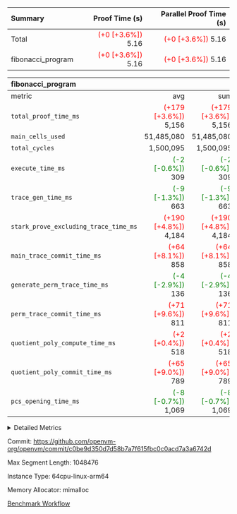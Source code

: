 | Summary | Proof Time (s) | Parallel Proof Time (s) |
|:---|---:|---:|
| Total | <span style='color: red'>(+0 [+3.6%])</span> 5.16 | <span style='color: red'>(+0 [+3.6%])</span> 5.16 |
| fibonacci_program | <span style='color: red'>(+0 [+3.6%])</span> 5.16 | <span style='color: red'>(+0 [+3.6%])</span> 5.16 |


| fibonacci_program |||||
|:---|---:|---:|---:|---:|
|metric|avg|sum|max|min|
| `total_proof_time_ms ` | <span style='color: red'>(+179 [+3.6%])</span> 5,156 | <span style='color: red'>(+179 [+3.6%])</span> 5,156 | <span style='color: red'>(+179 [+3.6%])</span> 5,156 | <span style='color: red'>(+179 [+3.6%])</span> 5,156 |
| `main_cells_used     ` |  51,485,080 |  51,485,080 |  51,485,080 |  51,485,080 |
| `total_cycles        ` |  1,500,095 |  1,500,095 |  1,500,095 |  1,500,095 |
| `execute_time_ms     ` | <span style='color: green'>(-2 [-0.6%])</span> 309 | <span style='color: green'>(-2 [-0.6%])</span> 309 | <span style='color: green'>(-2 [-0.6%])</span> 309 | <span style='color: green'>(-2 [-0.6%])</span> 309 |
| `trace_gen_time_ms   ` | <span style='color: green'>(-9 [-1.3%])</span> 663 | <span style='color: green'>(-9 [-1.3%])</span> 663 | <span style='color: green'>(-9 [-1.3%])</span> 663 | <span style='color: green'>(-9 [-1.3%])</span> 663 |
| `stark_prove_excluding_trace_time_ms` | <span style='color: red'>(+190 [+4.8%])</span> 4,184 | <span style='color: red'>(+190 [+4.8%])</span> 4,184 | <span style='color: red'>(+190 [+4.8%])</span> 4,184 | <span style='color: red'>(+190 [+4.8%])</span> 4,184 |
| `main_trace_commit_time_ms` | <span style='color: red'>(+64 [+8.1%])</span> 858 | <span style='color: red'>(+64 [+8.1%])</span> 858 | <span style='color: red'>(+64 [+8.1%])</span> 858 | <span style='color: red'>(+64 [+8.1%])</span> 858 |
| `generate_perm_trace_time_ms` | <span style='color: green'>(-4 [-2.9%])</span> 136 | <span style='color: green'>(-4 [-2.9%])</span> 136 | <span style='color: green'>(-4 [-2.9%])</span> 136 | <span style='color: green'>(-4 [-2.9%])</span> 136 |
| `perm_trace_commit_time_ms` | <span style='color: red'>(+71 [+9.6%])</span> 811 | <span style='color: red'>(+71 [+9.6%])</span> 811 | <span style='color: red'>(+71 [+9.6%])</span> 811 | <span style='color: red'>(+71 [+9.6%])</span> 811 |
| `quotient_poly_compute_time_ms` | <span style='color: red'>(+2 [+0.4%])</span> 518 | <span style='color: red'>(+2 [+0.4%])</span> 518 | <span style='color: red'>(+2 [+0.4%])</span> 518 | <span style='color: red'>(+2 [+0.4%])</span> 518 |
| `quotient_poly_commit_time_ms` | <span style='color: red'>(+65 [+9.0%])</span> 789 | <span style='color: red'>(+65 [+9.0%])</span> 789 | <span style='color: red'>(+65 [+9.0%])</span> 789 | <span style='color: red'>(+65 [+9.0%])</span> 789 |
| `pcs_opening_time_ms ` | <span style='color: green'>(-8 [-0.7%])</span> 1,069 | <span style='color: green'>(-8 [-0.7%])</span> 1,069 | <span style='color: green'>(-8 [-0.7%])</span> 1,069 | <span style='color: green'>(-8 [-0.7%])</span> 1,069 |



<details>
<summary>Detailed Metrics</summary>

| group | num_segments | keygen_time_ms | commit_exe_time_ms |
| --- | --- | --- | --- |
| fibonacci_program | 1 | 401 | 5 | 

| group | air_name | quotient_deg | interactions | constraints |
| --- | --- | --- | --- | --- |
| fibonacci_program | AccessAdapterAir<16> | 4 | 5 | 11 | 
| fibonacci_program | AccessAdapterAir<2> | 4 | 5 | 11 | 
| fibonacci_program | AccessAdapterAir<32> | 4 | 5 | 11 | 
| fibonacci_program | AccessAdapterAir<4> | 4 | 5 | 11 | 
| fibonacci_program | AccessAdapterAir<64> | 4 | 5 | 11 | 
| fibonacci_program | AccessAdapterAir<8> | 4 | 5 | 11 | 
| fibonacci_program | BitwiseOperationLookupAir<8> | 2 | 2 | 4 | 
| fibonacci_program | MemoryMerkleAir<8> | 4 | 4 | 38 | 
| fibonacci_program | PersistentBoundaryAir<8> | 4 | 3 | 5 | 
| fibonacci_program | PhantomAir | 4 | 3 | 4 | 
| fibonacci_program | Poseidon2PeripheryAir<BabyBearParameters>, 1> | 2 | 1 | 286 | 
| fibonacci_program | ProgramAir | 1 | 1 | 4 | 
| fibonacci_program | RangeTupleCheckerAir<2> | 1 | 1 | 4 | 
| fibonacci_program | Rv32HintStoreAir | 4 | 19 | 21 | 
| fibonacci_program | VariableRangeCheckerAir | 1 | 1 | 4 | 
| fibonacci_program | VmAirWrapper<Rv32BaseAluAdapterAir, BaseAluCoreAir<4, 8> | 4 | 19 | 30 | 
| fibonacci_program | VmAirWrapper<Rv32BaseAluAdapterAir, LessThanCoreAir<4, 8> | 4 | 17 | 35 | 
| fibonacci_program | VmAirWrapper<Rv32BaseAluAdapterAir, ShiftCoreAir<4, 8> | 4 | 23 | 84 | 
| fibonacci_program | VmAirWrapper<Rv32BranchAdapterAir, BranchEqualCoreAir<4> | 4 | 11 | 17 | 
| fibonacci_program | VmAirWrapper<Rv32BranchAdapterAir, BranchLessThanCoreAir<4, 8> | 4 | 13 | 32 | 
| fibonacci_program | VmAirWrapper<Rv32CondRdWriteAdapterAir, Rv32JalLuiCoreAir> | 4 | 10 | 15 | 
| fibonacci_program | VmAirWrapper<Rv32JalrAdapterAir, Rv32JalrCoreAir> | 4 | 16 | 16 | 
| fibonacci_program | VmAirWrapper<Rv32LoadStoreAdapterAir, LoadSignExtendCoreAir<4, 8> | 4 | 18 | 21 | 
| fibonacci_program | VmAirWrapper<Rv32LoadStoreAdapterAir, LoadStoreCoreAir<4> | 4 | 17 | 27 | 
| fibonacci_program | VmAirWrapper<Rv32MultAdapterAir, DivRemCoreAir<4, 8> | 4 | 25 | 72 | 
| fibonacci_program | VmAirWrapper<Rv32MultAdapterAir, MulHCoreAir<4, 8> | 4 | 24 | 23 | 
| fibonacci_program | VmAirWrapper<Rv32MultAdapterAir, MultiplicationCoreAir<4, 8> | 4 | 19 | 13 | 
| fibonacci_program | VmAirWrapper<Rv32RdWriteAdapterAir, Rv32AuipcCoreAir> | 4 | 11 | 12 | 
| fibonacci_program | VmConnectorAir | 4 | 3 | 8 | 

| group | air_name | segment | rows | prep_cols | perm_cols | main_cols | cells |
| --- | --- | --- | --- | --- | --- | --- | --- |
| fibonacci_program | AccessAdapterAir<8> | 0 | 32 |  | 12 | 17 | 928 | 
| fibonacci_program | BitwiseOperationLookupAir<8> | 0 | 65,536 | 3 | 8 | 2 | 655,360 | 
| fibonacci_program | MemoryMerkleAir<8> | 0 | 256 |  | 12 | 32 | 11,264 | 
| fibonacci_program | PersistentBoundaryAir<8> | 0 | 32 |  | 8 | 20 | 896 | 
| fibonacci_program | PhantomAir | 0 | 2 |  | 8 | 6 | 28 | 
| fibonacci_program | Poseidon2PeripheryAir<BabyBearParameters>, 1> | 0 | 256 |  | 8 | 300 | 78,848 | 
| fibonacci_program | ProgramAir | 0 | 4,096 |  | 8 | 10 | 73,728 | 
| fibonacci_program | RangeTupleCheckerAir<2> | 0 | 524,288 | 2 | 8 | 1 | 4,718,592 | 
| fibonacci_program | Rv32HintStoreAir | 0 | 4 |  | 24 | 32 | 224 | 
| fibonacci_program | VariableRangeCheckerAir | 0 | 262,144 | 2 | 8 | 1 | 2,359,296 | 
| fibonacci_program | VmAirWrapper<Rv32BaseAluAdapterAir, BaseAluCoreAir<4, 8> | 0 | 1,048,576 |  | 28 | 36 | 67,108,864 | 
| fibonacci_program | VmAirWrapper<Rv32BaseAluAdapterAir, LessThanCoreAir<4, 8> | 0 | 524,288 |  | 24 | 37 | 31,981,568 | 
| fibonacci_program | VmAirWrapper<Rv32BranchAdapterAir, BranchEqualCoreAir<4> | 0 | 262,144 |  | 16 | 26 | 11,010,048 | 
| fibonacci_program | VmAirWrapper<Rv32BranchAdapterAir, BranchLessThanCoreAir<4, 8> | 0 | 4 |  | 20 | 32 | 208 | 
| fibonacci_program | VmAirWrapper<Rv32CondRdWriteAdapterAir, Rv32JalLuiCoreAir> | 0 | 131,072 |  | 16 | 18 | 4,456,448 | 
| fibonacci_program | VmAirWrapper<Rv32JalrAdapterAir, Rv32JalrCoreAir> | 0 | 16 |  | 20 | 28 | 768 | 
| fibonacci_program | VmAirWrapper<Rv32LoadStoreAdapterAir, LoadStoreCoreAir<4> | 0 | 16 |  | 28 | 40 | 1,088 | 
| fibonacci_program | VmAirWrapper<Rv32RdWriteAdapterAir, Rv32AuipcCoreAir> | 0 | 8 |  | 16 | 21 | 296 | 
| fibonacci_program | VmConnectorAir | 0 | 2 | 1 | 8 | 4 | 24 | 

| group | segment | trace_gen_time_ms | total_proof_time_ms | total_cycles | total_cells | stark_prove_excluding_trace_time_ms | quotient_poly_compute_time_ms | quotient_poly_commit_time_ms | perm_trace_commit_time_ms | pcs_opening_time_ms | memory_finalize_ms | main_trace_commit_time_ms | main_cells_used | generate_perm_trace_time_ms | execute_time_ms |
| --- | --- | --- | --- | --- | --- | --- | --- | --- | --- | --- | --- | --- | --- | --- | --- |
| fibonacci_program | 0 | 663 | 5,156 | 1,500,095 | 122,458,476 | 4,184 | 518 | 789 | 811 | 1,069 | 360 | 858 | 51,485,080 | 136 | 309 | 

</details>


Commit: https://github.com/openvm-org/openvm/commit/c0be9d350d7d58b7a7f615fbc0c0acd7a3a6742d

Max Segment Length: 1048476

Instance Type: 64cpu-linux-arm64

Memory Allocator: mimalloc

[Benchmark Workflow](https://github.com/openvm-org/openvm/actions/runs/13081442307)
